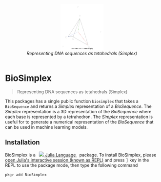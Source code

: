 <div align="center">
  <img src="docs/src/assets/logo.drawio.svg" height="150"><br/>
  <i>Representing DNA sequences as tetahedrals (Simplex)</i><br/><br/>
</div>

# BioSimplex

> Representing DNA sequences as tetahedrals (Simplex)

This packages has a single public function `biosimplex` that takes a `BioSequence` and returns a *Simplex* representation of a *BioSequence*. The *Simplex* representation is a 3D representation of the *BioSequence* where each base is represented by a tetrahedron. The *Simplex* representation is useful for to generate a numerical representation of the *BioSequence* that can be used in machine learning models.

## Installation

<p>
BioSimplex is a &nbsp;
    <a href="https://julialang.org">
        <img src="https://raw.githubusercontent.com/JuliaLang/julia-logo-graphics/master/images/julia.ico" width="16em">
        Julia Language
    </a>
    &nbsp; package. To install BioSimplex,
    please <a href="https://docs.julialang.org/en/v1/manual/getting-started/">open
    Julia's interactive session (known as REPL)</a> and press <kbd>]</kbd>
    key in the REPL to use the package mode, then type the following command
</p>

```julia
pkg> add BioSimplex
```
